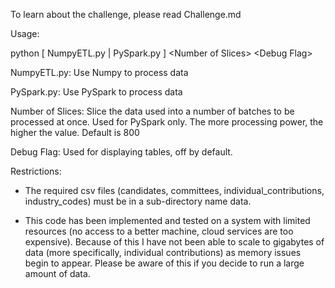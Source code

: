 To learn about the challenge, please read Challenge.md

Usage:

python [ NumpyETL.py | PySpark.py ] \<Number of Slices> \<Debug Flag>

NumpyETL.py: Use Numpy to process data

PySpark.py: Use PySpark to process data

Number of Slices: Slice the data used into a number of batches to be processed at once. 
Used for PySpark only. The more processing power, the higher the value. 
Default is 800

Debug Flag: Used for displaying tables, off by default. 

Restrictions:

* The required csv files (candidates, committees, individual_contributions, industry_codes)
must be in a sub-directory name data.

* This code has been implemented and tested on a system with limited resources
(no access to a better machine, cloud services are too expensive). Because of this I have 
not been able to scale to gigabytes of data (more specifically, individual contributions)
as memory issues begin to appear. Please be aware of this if you decide to run a large
amount of data.
